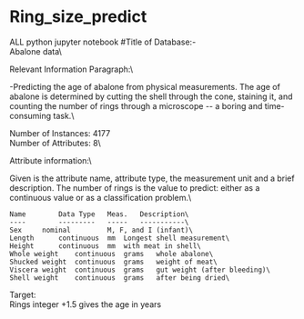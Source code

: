 # Ring_size_predict
ALL python jupyter notebook
#Title of Database:-\
Abalone data\

Relevant Information Paragraph:\

   -Predicting the age of abalone from physical measurements.  The age of
   abalone is determined by cutting the shell through the cone, staining it,
   and counting the number of rings through a microscope -- a boring and
   time-consuming task.\  

Number of Instances: 4177\
Number of Attributes: 8\

Attribute information:\

   Given is the attribute name, attribute type, the measurement unit and a
   brief description.  The number of rings is the value to predict: either
   as a continuous value or as a classification problem.\

	Name		Data Type	Meas.	Description\
	----		---------	-----	-----------\
	Sex		nominal			M, F, and I (infant)\
	Length		continuous	mm	Longest shell measurement\
	Height		continuous	mm	with meat in shell\
	Whole weight	continuous	grams	whole abalone\
	Shucked weight	continuous	grams	weight of meat\
	Viscera weight	continuous	grams	gut weight (after bleeding)\
	Shell weight	continuous	grams	after being dried\

Target:\
	Rings		integer			+1.5 gives the age in years
